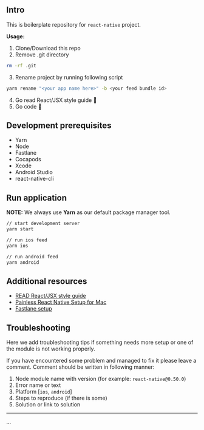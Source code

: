 ## Intro

This is boilerplate repository for `react-native` project. 

**Usage:**

1. Clone/Download this repo
2. Remove .git directory
```bash
rm -rf .git
```
3. Rename project by running following script
```bash
yarn rename "<your app name here>" -b <your feed bundle id>
```
4. Go read React/JSX style guide 👀
5. Go code 🚀

## Development prerequisites

- Yarn
- Node
- Fastlane
- Cocapods
- Xcode
- Android Studio
- react-native-cli

## Run application

**NOTE:** We always use **Yarn** as our default package manager tool.

```bash 
// start development server
yarn start

// run ios feed
yarn ios

// run android feed
yarn android
```

## Additional resources

- [READ React/JSX style guide](STYLE_GUIDE_DOC.md)
- [Painless React Native Setup for Mac](https://shift.infinite.red/painless-react-native-setup-for-mac-windows-linux-956c23d2abf9)
- [Fastlane setup](https://carloscuesta.me/blog/shipping-react-native-apps-with-fastlane/)

## Troubleshooting

Here we add troubleshooting tips if something needs more setup or one of the module is not working properly.

If you have encountered some problem and managed to fix it please leave a comment. 
Comment should be written in following manner:

1. Node module name with version (for example: `react-native@0.50.0`)
1. Error name or text
1. Platform [`ios`, `android`]
1. Steps to reproduce (if there is some)
1. Solution or link to solution
_____________________________________________________________________

...

